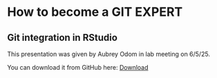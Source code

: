 # How to become a GIT EXPERT 
## Git integration in RStudio

This presentation was given by Aubrey Odom in lab meeting on 6/5/25.

You can download it from GitHub here: [Download](https://github.com/wejlab/jlabwiki/raw/refs/heads/main/docs/assets/GitHub%20Expert%20lab%20meeting.pptx)
